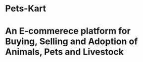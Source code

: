 # Pets-Kart
# An E-commerece platform for Buying, Selling and Adoption of Animals, Pets and Livestock
